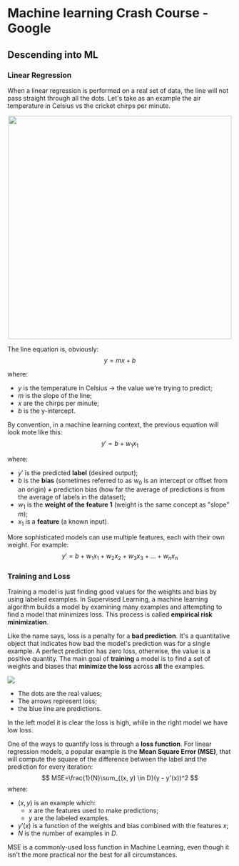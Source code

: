 # Machine learning Crash Course - Google #
## Descending into ML
### Linear Regression
When a linear regression is performed on a real set of data, the line will not pass straight through all the dots. Let's take as an example the air temperature in Celsius vs the cricket chirps per minute. 

<p align="center">
	<img src="https://developers.google.com/machine-learning/crash-course/images/CricketLine.svg" class="center" width=500 height="auto"/>
</p>

The line equation is, obviously:
$$
y=mx+b
$$

where:
- $y$ is the temperature in Celsius -> the value we're trying to predict;
- $m$ is the slope of the line;
- $x$ are the chirps per minute;
- $b$ is the y-intercept.

By convention, in a machine learning context, the previous equation will look mote like this:
$$
y'=b+w_1x_1
$$

where:
- $y'$ is the predicted **label** (desired output);
- $b$ is the **bias** (sometimes referred to as $w_0$ is an intercept or offset from an origin) $\neq$ prediction bias (how far the average of predictions is from the average of labels in the dataset);
- $w_1$ is the **weight of the feature 1** (weight is the same concept as "slope" $m$);
- $x_1$ is a **feature** (a known input).

More sophisticated models can use multiple features, each with their own weight. For example:
$$
y'=b+w_1x_1+w_2x_2+w_3x_3+...+w_nx_n
$$

### Training and Loss
Training a model is just finding good values for the weights and bias by using labeled examples. In Supervised Learning, a machine learning algorithm builds a model by examining many examples and attempting to find a model that minimizes loss. This process is called **empirical risk minimization**.

Like the name says, loss is a penalty for a **bad prediction**. It's a quantitative object that indicates how bad the model's prediction was for a single example. A perfect prediction has zero loss, otherwise, the value is a positive quantity. The main goal of **training** a model is to find a set of weights and biases that **minimize the loss** across **all** the examples.

<img src="https://developers.google.com/machine-learning/crash-course/images/LossSideBySide.png">

- The dots are the real values;
- The arrows represent loss;
- the blue line are predictions.

In the left model it is clear the loss is high, while in the right model we have low loss.

One of the ways to quantify loss is through a **loss function**. For linear regression models, a popular example is the **Mean Square Error (MSE)**, that will compute the square of the difference between the label and the prediction for every iteration:
$$
MSE=\frac{1}{N}\sum_{(x, y) \in D}(y - y'(x))^2
$$
where:
- $(x,y)$ is an example which:
	- $x$ are the features used to make predictions;
	- $y$ are the labeled examples.
- $y'(x)$ is a function of the weights and bias combined with the features $x$;
- $N$ is the number of examples in $D$.

MSE is a commonly-used loss function in Machine Learning, even though it isn't the more practical nor the best for all circumstances.

